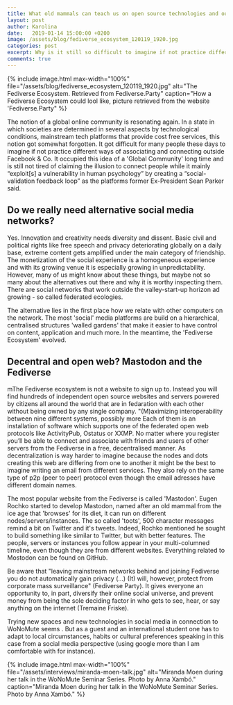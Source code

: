```yaml
---
title: What old mammals can teach us on open source technologies and ourselves
layout: post
author: Karolina
date:   2019-01-14 15:00:00 +0200
image: /assets/blog/fediverse_ecosystem_120119_1920.jpg
categories: post
excerpt: Why is it still so difficult to imagine if not practice different ways of associating and connecting outside Facebook? Being absent now for 7-8 years communicating with friends and family on 'alternative' instant messengers was mostly enough to stay up to date. Besides the little research efforts I have to make to learn about interesting events. Indeed, the notion of a global community, that used to be mentioned when talking about the internet was missing. which still existed as an idea somewhere. Being in this reality the best thing seemed to write first about this experience and it alternative horizons.
comments: true
---
```

{% include image.html
max-width="100%" file="/assets/blog/fediverse_ecosystem_120119_1920.jpg" alt="The Fediverse Ecosystem. Retrieved from Fediverse.Party"
caption="How a Fediverse Ecosystem could lool like, picture retrieved from the website 'Fediverse.Party" %}

The notion of a global online community is resonating again. In a state in which societies are determined in several aspects by technological conditions, mainstream tech platforms that provide cost free services, this notion got somewhat forgotten.
It got difficult for many people these days to imagine if not practice different ways of associating and connecting outside Facebook & Co. It occupied this idea of a 'Global Community' long time and is still not tired of claiming the illusion to connect people while it mainly “exploit[s] a vulnerability in human psychology” by creating a “social-validation feedback loop” as the platforms former Ex-President Sean Parker said. 



## Do we really need alternative social media networks?
Yes. Innovation and creativity needs diversity and dissent. Basic civil and political rights like free speech and privacy deteriorating globally on a daily base, extreme content gets amplified under the main category of friendship. The monetization of the social experience is a homogeneous experience and with its growing venue it is especially growing in unpredictability. However, many of us might know about these things, but maybe not so many about the alternatives out there and why it is worthy inspecting them. There are social networks that work outside the valley-start-up horizon ad growing - so called federated ecologies. 

The alternative lies in the first place how we relate with other computers on the network. The most 'social' media platforms are build on a hierarchical, centralised structures 'walled gardens' that make it easier to have control on content, application and much more. 
In the meantime, the 'Fediverse Ecosystem' evolved.


## Decentral and open web? Mastodon and the Fediverse
mThe Fediverse ecosystem is not a website to sign up to. Instead you will find hundreds of independent open source websites and servers powered by citizens all around the world that are in fedaration with each other without being owned by any single company. "(M)aximizing interoperability between nine different systems, possibly more Each of them is an installation of software which supports one of the federated open web protocols like ActivityPub, Ostatus or XXMP. No matter where you register you’ll be able to connect and associate with friends and users of other servers from the Fediverse in a free, decentralised manner.
As decentralization is way harder to imagine because the nodes and dots creating this web are differing from one to another it might be the best to imagine writing an email from different services. They also rely on the same type of p2p (peer to peer) protocol even though the email adresses have different domain names.

The most popular website from the Fediverse is called 'Mastodon'. Eugen Rochko started to develop Mastodon, named after an old mammal from the ice age that 'browses' for its diet, it can run on different nodes/servers/instances. The so called 'toots', 500 character messages remind a bit on Twitter and it's tweets. Indeed, Rochko mentioned he sought to build something like similar to Twitter, but with better features. The people, servers or instances you follow appear in your multi-columned timeline, even though they are from different websites. Everything related to Mostodon can be found on GitHub.

Be aware that "leaving mainstream networks behind and joining Fediverse you do not automatically gain privacy (...) (It) will, however, protect from corporate mass surveillance" (Fediverse Party). It gives everyone an opportunity to, in part, diversify their online social universe, and prevent money from being the sole deciding factor in who gets to see, hear, or say anything on the internet (Tremaine Friske). 

 Trying new spaces and new technologies in social media in connection to WoNoMute seems . But as a guest and an international student one has to adapt to local circumstances, habits or cultural preferences speaking in this case from a social media perspective (using google more than I am comfortable with for instance).

<!-- Template for inserting images -->

{% include image.html
max-width="100%" file="/assets/interviews/miranda-moen-talk.jpg" alt="Miranda Moen during her talk in the WoNoMute Seminar Series. Photo by Anna Xambó."
caption="Miranda Moen during her talk in the WoNoMute Seminar Series. Photo by Anna Xambó." %}
